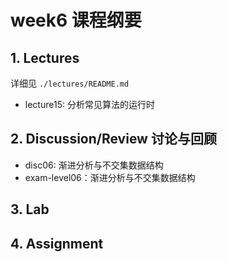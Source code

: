# week6 课程纲要

## 1. Lectures

详细见 `./lectures/README.md`

- lecture15: 分析常见算法的运行时

## 2. Discussion/Review 讨论与回顾

- disc06: 渐进分析与不交集数据结构
- exam-level06：渐进分析与不交集数据结构

## 3. Lab

## 4. Assignment